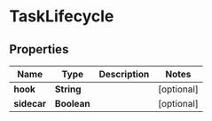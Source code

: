 

# TaskLifecycle


## Properties

| Name | Type | Description | Notes |
|------------ | ------------- | ------------- | -------------|
|**hook** | **String** |  |  [optional] |
|**sidecar** | **Boolean** |  |  [optional] |



